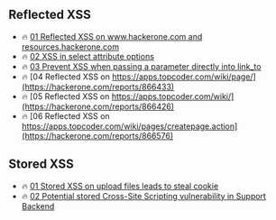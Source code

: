 
## Reflected XSS
- 🔥 [01 Reflected XSS on www.hackerone.com and resources.hackerone.com](https://hackerone.com/reports/840759)
- 🔥 [02 XSS in select attribute options](https://hackerone.com/reports/753567)
- 🔥 [03 Prevent XSS when passing a parameter directly into link_to](https://hackerone.com/reports/755354)
- 🔥 [04 Reflected XSS on https://apps.topcoder.com/wiki/page/](https://hackerone.com/reports/866433)
- 🔥 [05 Reflected XSS on https://apps.topcoder.com/wiki/](https://hackerone.com/reports/866426)
- 🔥 [06 Reflected XSS on https://apps.topcoder.com/wiki/pages/createpage.action](https://hackerone.com/reports/866576)



## Stored XSS
- 🔥 [01 Stored XSS on upload files leads to steal cookie](https://hackerone.com/reports/765679)
- 🔥 [02 Potential stored Cross-Site Scripting vulnerability in Support Backend](https://hackerone.com/reports/858894)
